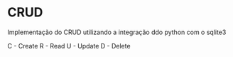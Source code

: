 # CRUD
Implementação do CRUD utilizando a integração ddo python  com o sqlite3

C - Create
R - Read
U - Update
D - Delete
